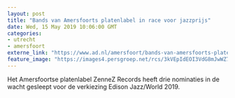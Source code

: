 ```yaml
---
layout: post
title: "Bands van Amersfoorts platenlabel in race voor jazzprijs"
date: Wed, 15 May 2019 10:06:00 GMT
categories: 
- utrecht 
- amersfoort 
externe_link: "https://www.ad.nl/amersfoort/bands-van-amersfoorts-platenlabel-in-race-voor-jazzprijs~a131fb9f/"
feature_image: "https://images4.persgroep.net/rcs/3kVEpIdEOI3VdG8mJwWZ7We7d08/diocontent/148421079/_fitwidth/400/?appId=21791a8992982cd8da851550a453bd7f&quality=0.7"
---
```


Het Amersfoortse platenlabel ZenneZ Records heeft drie nominaties in de wacht gesleept voor de verkiezing Edison Jazz/World 2019.
